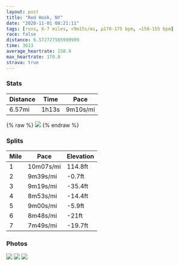 ```yaml
---
layout: post
title: "Red Hook, NY"
date: "2020-11-01 08:21:11"
tags: [runs, 6-7 miles, <9m15s/mi, μ170-175 bpm, →150-155 bpm]
race: false
distance: 6.572727585999999
time: 3613
average_heartrate: 150.9
max_heartrate: 170.0
strava: true
---
```


### Stats

| Distance | Time | Pace |
|----------|------|------|
|6.57mi|1h13s|9m10s/mi|

{% raw %}
<img src='https://maps.googleapis.com/maps/api/staticmap?maptype=roadmap&path=enc:}up_G|ktaMc@mDc@wB_@kA_AqAY}@Ga@WkDUaAiBqDi@y@[_@m@cAKWGg@A]HaCJ}@Pg@Ho@XoA@[He@?e@R{ADy@A]Iy@s@}BKe@Ks@Mg@Si@Uc@Se@M_@{@yA[q@KKw@oAcAoAOIMCQ@QEa@@_AKU?YGgAK_@KeAGc@DYRUZETAd@OZIZKNE\KRs@bASP]p@]b@w@t@[d@cBb@_AL]JMH[JOHQBWJk@Xs@T_@FsAh@O?UH[D}Aj@kAXg@Vc@^MCMOMWCODDP`@l@bCN`@i@{AWg@Qw@Yy@CMPZNj@HRVRREnA}@rAk@dCg@^UzAa@HAROXGn@Yf@Ip@UXCj@UpAWfAm@d@g@~@wAp@yANQLc@Vg@Nk@ZeBCm@EYEm@SqAKw@I_B@o@Cm@TmBLg@Jo@Bc@EyA@_@He@l@eAb@k@Rc@TYfA{@v@_@x@e@b@o@bA}BDOZk@Lg@l@_B^}BL_@\eBLkA@]RgAHOb@e@Zc@Xk@\c@fBiDVq@\k@d@g@T?f@V`@Dp@Rz@NLHVF^DhBf@bANhC~@z@NjEZbAGz@?pFZfCVf@V`AfAZb@`@r@z@jApBjARHp@b@hCfAnAXZPNFXTl@X`@VdAlAXh@Vr@t@fA\\d@P~ATf@@f@Gp@E`@Dd@Lt@\b@X`@b@bC|Ap@h@tAxAdAvBVrANjAJ^Pd@Bt@@dDO|@Mf@Q`@KH]x@SPk@v@c@t@Kf@UjBWlFWhAm@tAo@v@aAn@aBl@y@Na@P{A\m@FgA@s@IgABkAT[Ls@f@_@^[b@e@x@e@rAYnAI~ACD?b@Gj@On@E~AIb@IHI@kASABdAXJJJ|@Cf@?j@EjAGd@QtDIr@EvAIh@IrAMz@O^q@dCW|ACh@o@zDEb@?f@MbAK|AMj@KpAIXInBHj@Kt@LhAp@|AJ^NJVd@vBhEd@j@`A~Ap@bBNn@EL[^U`@m@Xk@DiAEaCU]QmC]_Be@SIo@EoA?[EsAAi@D{@R[DKEGKMg@e@gDGq@Sc@}@_@{Bc@k@AeA_@W@{CSe@MQKc@c@CcB@s@PeC?wC_@_FAoC&key=AIzaSyC1MId7bFpkLXNAaYhBSTb8jLyiSqzbDtM&size=800x800&markers=color:yellow|label:S|42.03375,-73.83759&markers=color:green|label:F|42.03382999999997,-73.83818999999993'>
{% endraw %}

### Splits

| Mile | Pace | Elevation |
|------|------|-----------|
|1|10m07s/mi|114.8ft|
|2|9m39s/mi|-0.7ft|
|3|9m19s/mi|-35.4ft|
|4|8m53s/mi|-14.4ft|
|5|9m00s/mi|-5.9ft|
|6|8m48s/mi|-21ft|
|7|7m49s/mi|-19.7ft|

### Photos
<img src='https://dgtzuqphqg23d.cloudfront.net/hqMRFSmLLORv4tO25Qz_xHg1t4PZyvpl5SREPrAM2NY-614x768.jpg'>

<img src='https://dgtzuqphqg23d.cloudfront.net/ZThwdZouZ4gKhlCnGqQSdnF6mxihFgwBE7By6vKy3xQ-768x576.jpg'>

<img src='https://dgtzuqphqg23d.cloudfront.net/2A4CCOlKqJSZj1g7e8dtfMAv7_swkBK6O6Bw9h4NQ44-576x768.jpg'>
